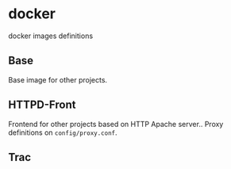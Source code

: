 # docker
docker images definitions

## Base

Base image for other projects.

## HTTPD-Front

Frontend for other projects based on HTTP Apache server..
Proxy definitions on `config/proxy.conf`.

## Trac
